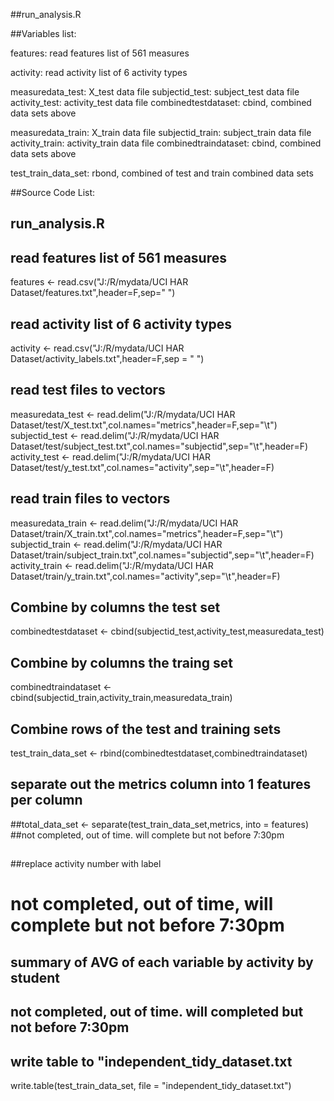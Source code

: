 ##run_analysis.R

##Variables list:

features:   read features list of 561 measures

activity:  read activity list of 6 activity types

measuredata_test: X_test data file
subjectid_test: subject_test data file
activity_test: activity_test data file
combinedtestdataset: cbind, combined data sets above

measuredata_train: X_train data file
subjectid_train: subject_train data file
activity_train: activity_train data file
combinedtraindataset: cbind, combined data sets above

test_train_data_set: rbond, combined of test and train combined data sets


##Source Code List:

## run_analysis.R
##
##  read features list of 561 measures
features <- read.csv("J:/R/mydata/UCI HAR Dataset/features.txt",header=F,sep=" ")
##
##  read activity list of 6 activity types
activity <- read.csv("J:/R/mydata/UCI HAR Dataset/activity_labels.txt",header=F,sep = " ")
##
##  read test files to vectors
measuredata_test <- read.delim("J:/R/mydata/UCI HAR Dataset/test/X_test.txt",col.names="metrics",header=F,sep="\t")
subjectid_test <- read.delim("J:/R/mydata/UCI HAR Dataset/test/subject_test.txt",col.names="subjectid",sep="\t",header=F)
activity_test <- read.delim("J:/R/mydata/UCI HAR Dataset/test/y_test.txt",col.names="activity",sep="\t",header=F)
##
##  read train files to vectors
measuredata_train <- read.delim("J:/R/mydata/UCI HAR Dataset/train/X_train.txt",col.names="metrics",header=F,sep="\t")
subjectid_train <- read.delim("J:/R/mydata/UCI HAR Dataset/train/subject_train.txt",col.names="subjectid",sep="\t",header=F)
activity_train <- read.delim("J:/R/mydata/UCI HAR Dataset/train/y_train.txt",col.names="activity",sep="\t",header=F)
##
##  Combine by columns the test set
combinedtestdataset <- cbind(subjectid_test,activity_test,measuredata_test)
##
##  Combine by columns the traing set
combinedtraindataset <- cbind(subjectid_train,activity_train,measuredata_train)
##
##  Combine rows of the test and training sets
test_train_data_set <- rbind(combinedtestdataset,combinedtraindataset)
##
##  separate out the metrics column into 1 features per column
##total_data_set <- separate(test_train_data_set,metrics, into = features)
##not completed, out of time. will complete but not before 7:30pm
##
## 
##replace activity number with label
# not completed, out of time, will complete but not before 7:30pm
##
## summary of AVG of each variable by activity by student
## not completed, out of time. will completed but not before 7:30pm

## write table to "independent_tidy_dataset.txt
write.table(test_train_data_set, file = "independent_tidy_dataset.txt")

